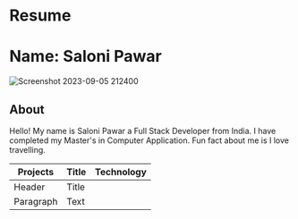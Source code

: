 # Resume

# Name: Saloni Pawar 
![Screenshot 2023-09-05 212400](https://github.com/SaloniP26/resume/assets/144495609/df751cb6-eb2e-4336-94be-2a7f06e105b5)

## About 
Hello! My name is Saloni Pawar a Full Stack Developer from India. I have completed my Master's in Computer Application. Fun fact about me is I love travelling.

| Projects    | Title       | Technology  |
| ----------- | ----------- | ----------- |
| Header      | Title       |             |
| Paragraph   | Text        |             |





